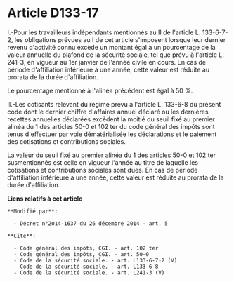 # Article D133-17

I.-Pour les travailleurs indépendants mentionnés au II de l'article L. 133-6-7-2, les obligations prévues au I de cet article
s'imposent lorsque leur dernier revenu d'activité connu excède un montant égal à un pourcentage de la valeur annuelle du
plafond de la sécurité sociale, tel que prévu à l'article L. 241-3, en vigueur au 1er janvier de l'année civile en cours. En
cas de période d'affiliation inférieure à une année, cette valeur est réduite au prorata de la durée d'affiliation. 

Le pourcentage mentionné à l'alinéa précédent est égal à 50 %. 

II.-Les cotisants relevant du régime prévu à l'article L. 133-6-8 du présent code dont le dernier chiffre d'affaires annuel
déclaré ou les dernières recettes annuelles déclarées excèdent la moitié du seuil fixé au premier alinéa du 1 des articles
50-0 et 102 ter du code général des impôts sont tenus d'effectuer par voie dématérialisée les déclarations et le paiement des
cotisations et contributions sociales. 

La valeur du seuil fixé au premier alinéa du 1 des articles 50-0 et 102 ter susmentionnés est celle en vigueur l'année au
titre de laquelle les cotisations et contributions sociales sont dues. En cas de période d'affiliation inférieure à une
année, cette valeur est réduite au prorata de la durée d'affiliation.

**Liens relatifs à cet article**

	**Modifié par**:

	  - Décret n°2014-1637 du 26 décembre 2014 - art. 5

	**Cite**:

	  - Code général des impôts, CGI. - art. 102 ter
	  - Code général des impôts, CGI. - art. 50-0
	  - Code de la sécurité sociale. - art. L133-6-7-2 (V)
	  - Code de la sécurité sociale. - art. L133-6-8
	  - Code de la sécurité sociale. - art. L241-3 (V)
